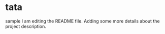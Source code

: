 # tata
sample
I am editing the README file. Adding some more details about the project description.
